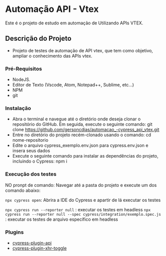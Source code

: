 # Automação API - Vtex

Este é o projeto de estudo em automação de Utilizando APIs VTEX.

## Descrição do Projeto

- Projeto de testes de automação de API vtex, que tem como objetivo,
  ampliar o conhecimento das APIs vtex.

### Pré-Requisitos

- NodeJS.
- Editor de Texto (Vscode, Atom, Notepad++, Sublime, etc...)
- NPM
- git

### Instalação

- Abra o terminal e navegue até o diretório onde deseja clonar o repositório do GitHub. Em seguida, execute o seguinte comando: git clone https://github.com/gersoncdias/automacao_-cypress_api_vtex.git
- Entre no diretório do projeto recém-clonado usando o comando: cd nome-repositorio
- Edite o arquivo cypress_exemplo.env.json para cypress.env.json e insera seus dados
- Execute o seguinte comando para instalar as dependências do projeto, incluindo o Cypress: npm i

### Execução dos testes

NO  pronpt de comando:
Navegar até a pasta do projeto e execute um dos comando abaixo:

`npx cypress open`: Abrira a IDE do Cypress e apartir de lá executar os testes

`npx cypress run --reporter null` : executar os testes em headless
`npx cypress run --reporter null --spec cypress/integration/exemplo.spec.js` : executar os testes de arquivo específico em headless

### Plugins

- [cypress-plugin-api](https://www.npmjs.com/package/cypress-plugin-api)
- [cypress-plugin-xhr-toggle](https://www.npmjs.com/package/cypress-plugin-xhr-toggle)
